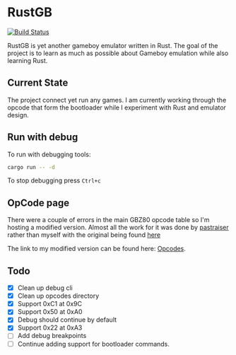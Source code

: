 # RustGB

[![Build Status](https://travis-ci.org/guydunton/rust-gb.svg?branch=master)](https://travis-ci.org/guydunton/rust-gb)

RustGB is yet another gameboy emulator written in Rust. The goal of the project is to learn as much as possible about Gameboy emulation while also learning Rust.

## Current State

The project connect yet run any games. I am currently working through the opcode that form the bootloader while I experiment with Rust and emulator design.

## Run with debug

To run with debugging tools:

```bash
cargo run -- -d
```

To stop debugging press `Ctrl+c`

## OpCode page

There were a couple of errors in the main GBZ80 opcode table so I'm hosting a modified version. Almost all the work for it was done by [pastraiser](http://www.pastraiser.com/) rather than myself with the original being found [here](http://www.pastraiser.com/cpu/gameboy/gameboy_opcodes.html)

The link to my modified version can be found here: [Opcodes](https://www.guydunton.com/rust-gb/).

## Todo

- [x] Clean up debug cli
- [x] Clean up opcodes directory
- [x] Support 0xC1 at 0x9C
- [x] Support 0x50 at 0xA0
- [x] Debug should continue by default
- [x] Support 0x22 at 0xA3
- [ ] Add debug breakpoints
- [ ] Continue adding support for bootloader commands.
